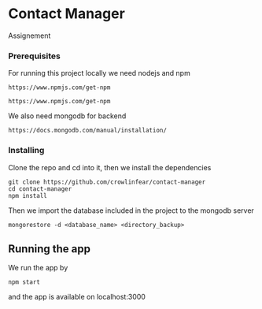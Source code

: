 # Contact Manager

Assignement 

### Prerequisites

For running this project locally we need nodejs and npm 

```
https://www.npmjs.com/get-npm

```

```
https://www.npmjs.com/get-npm

```

We also need mongodb for backend

```
https://docs.mongodb.com/manual/installation/

```



### Installing

Clone the repo and cd into it, then we install the dependencies 

```
git clone https://github.com/crowlinfear/contact-manager 
cd contact-manager
npm install

```
Then we import the database included in the project to the mongodb server

```
mongorestore -d <database_name> <directory_backup>

```

## Running the app

We run the app by 

```
npm start

```
and the app is available on localhost:3000


